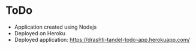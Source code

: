 # ToDo 
* Application created using Nodejs
* Deployed on Heroku
* Deployed application: https://drashti-tandel-todo-app.herokuapp.com/